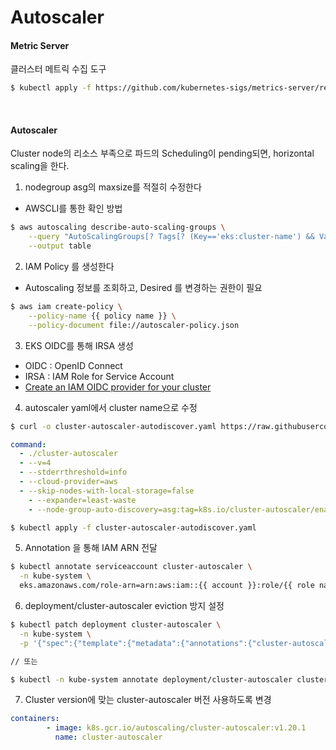 # Autoscaler

#### Metric Server
클러스터 메트릭 수집 도구
```bash
$ kubectl apply -f https://github.com/kubernetes-sigs/metrics-server/releases/latest/download/components.yaml
```
<br>

#### Autoscaler
Cluster node의 리소스 부족으로 파드의 Scheduling이 pending되면, horizontal scaling을 한다.

1. nodegroup asg의 maxsize를 적절히 수정한다
* AWSCLI를 통한 확인 방법
```bash
$ aws autoscaling describe-auto-scaling-groups \
	--query "AutoScalingGroups[? Tags[? (Key=='eks:cluster-name') && Value=='<changename>']].[AutoScalingGroupName,MinSize,MaxSize,DesiredCapacity]" \
	--output table
```

2. IAM Policy 를 생성한다
- Autoscaling 정보를 조회하고, Desired 를 변경하는 권한이 필요
```bash
$ aws iam create-policy \
	--policy-name {{ policy name }} \
	--policy-document file://autoscaler-policy.json
```

3. EKS OIDC를 통해 IRSA 생성
- OIDC : OpenID Connect
- IRSA : IAM Role for Service Account
- [Create an IAM OIDC provider for your cluster](https://docs.aws.amazon.com/eks/latest/userguide/enable-iam-roles-for-service-accounts.html)

4. autoscaler yaml에서 cluster name으로 수정
```bash
$ curl -o cluster-autoscaler-autodiscover.yaml https://raw.githubusercontent.com/kubernetes/autoscaler/master/cluster-autoscaler/cloudprovider/aws/examples/cluster-autoscaler-autodiscover.yaml
```

```yaml
command:
  - ./cluster-autoscaler
  - --v=4
  - --stderrthreshold=info
  - --cloud-provider=aws
  - --skip-nodes-with-local-storage=false
	- --expander=least-waste
	- --node-group-auto-discovery=asg:tag=k8s.io/cluster-autoscaler/enabled,k8s.io/cluster-autoscaler/**k8s-boilerplate-dev**
```

```bash
$ kubectl apply -f cluster-autoscaler-autodiscover.yaml
```

5. Annotation 을 통해 IAM ARN 전달
```bash
$ kubectl annotate serviceaccount cluster-autoscaler \
  -n kube-system \
  eks.amazonaws.com/role-arn=arn:aws:iam::{{ account }}:role/{{ role name }}
```

6. deployment/cluster-autoscaler eviction 방지 설정
```bash
$ kubectl patch deployment cluster-autoscaler \
  -n kube-system \
  -p '{"spec":{"template":{"metadata":{"annotations":{"cluster-autoscaler.kubernetes.io/safe-to-evict": "false"}}}}}'

// 또는

$ kubectl -n kube-system annotate deployment/cluster-autoscaler cluster-autoscaler.kubernetes.io/safe-to-evict="false"
```

7. Cluster version에 맞는 cluster-autoscaler 버전 사용하도록 변경

```yaml
containers:
        - image: k8s.gcr.io/autoscaling/cluster-autoscaler:v1.20.1
          name: cluster-autoscaler
```
